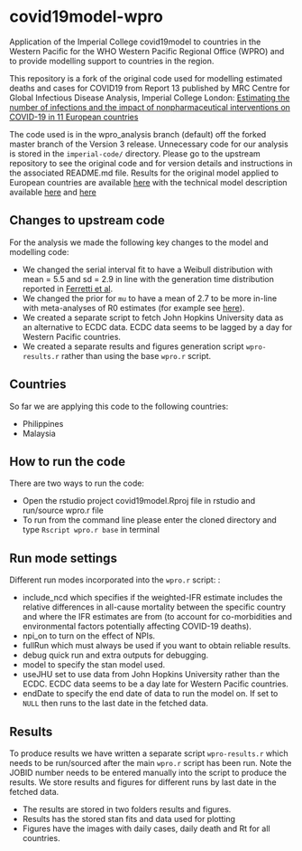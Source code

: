 # covid19model-wpro
Application of the Imperial College covid19model to countries in the Western Pacific for the WHO Western Pacific Regional Office (WPRO) and to provide modelling support to countries in the region. 

This repository is a fork of the original code used for modelling estimated deaths and cases for COVID19 from Report 13 published by MRC Centre for Global Infectious Disease Analysis, Imperial College London: [Estimating the number of infections and the impact of nonpharmaceutical interventions on COVID-19 in 11 European countries](https://www.imperial.ac.uk/mrc-global-infectious-disease-analysis/covid-19/report-13-europe-npi-impact/) 

The code used is in the wpro_analysis branch (default) off the forked master branch of the Version 3 release. Unnecessary code for our analysis is stored in the `imperial-code/` directory. Please go to the upstream repository to see the original code and for version details and instructions in the associated README.md file. Results for the original model applied to European countries are available [here](https://mrc-ide.github.io/covid19estimates/#/) with the technical model description available [here](https://arxiv.org/abs/2004.11342) and [here](https://github.com/ImperialCollegeLondon/covid19model/blob/master/Technical_description_of_Imperial_COVID_19_Model.pdf)

## Changes to upstream code

For the analysis we made the following key changes to the model and modelling code:

* We changed the serial interval fit to have a Weibull distribution with mean = 5.5 and sd = 2.9 in line with the generation time distribution reported in [Ferretti et al](https://science.sciencemag.org/content/368/6491/eabb6936). 
* We changed the prior for `mu` to have a mean of 2.7 to be more in-line with meta-analyses of R0 estimates (for example see [here](https://bmcmedicine.biomedcentral.com/articles/10.1186/s12916-020-01597-8)).
* We created a separate script to fetch John Hopkins University data as an alternative to ECDC data. ECDC data seems to be lagged by a day for Western Pacific countries. 
* We created a separate results and figures generation script `wpro-results.r` rather than using the base `wpro.r` script. 

## Countries

So far we are applying this code to the following countries:
* Philippines
* Malaysia

## How to run the code

There are two ways to run the code:
* Open the rstudio project covid19model.Rproj file in rstudio and run/source wpro.r file
* To run from the command line please enter the cloned directory and type `Rscript wpro.r base` in terminal
 
## Run mode settings 
Different run modes incorporated into the `wpro.r` script: :

* include_ncd which specifies if the weighted-IFR estimate includes the relative differences in all-cause mortality between the specific country and where the IFR estimates are from (to account for co-morbidities and environmental factors potentially affecting COVID-19 deaths).
* npi_on to turn on the effect of NPIs.
* fullRun which must always be used if you want to obtain reliable results.
* debug quick run and extra outputs for debugging. 
* model to specify the stan model used.
* useJHU set to use data from John Hopkins University rather than the ECDC. ECDC data seems to be a day late for Western Pacific countries. 
* endDate to specify the end date of data to run the model on. If set to `NULL` then runs to the last date in the fetched data. 

## Results 
To produce results we have written a separate script `wpro-results.r` which needs to be run/sourced after the main `wpro.r` script has been run. Note the JOBID number needs to be entered manually into the script to produce the results. We store results and figures for different runs by last date in the fetched data.
 
* The results are stored in two folders results and figures.
* Results has the stored stan fits and data used for plotting
* Figures have the images with daily cases, daily death and Rt for all countries.
